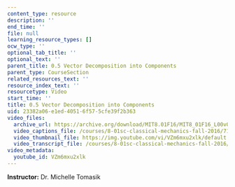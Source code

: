 ```yaml
---
content_type: resource
description: ''
end_time: ''
file: null
learning_resource_types: []
ocw_type: ''
optional_tab_title: ''
optional_text: ''
parent_title: 0.5 Vector Decomposition into Components
parent_type: CourseSection
related_resources_text: ''
resource_index_text: ''
resourcetype: Video
start_time: ''
title: 0.5 Vector Decomposition into Components
uid: 23382a06-e1ed-4051-6f57-5cfe39f2b363
video_files:
  archive_url: https://archive.org/download/MIT8.01F16/MIT8_01F16_L00v05_360p.mp4
  video_captions_file: /courses/8-01sc-classical-mechanics-fall-2016/71e832ca260b59bd94394cbab8966a9a_VZm6mxu2xlk.vtt
  video_thumbnail_file: https://img.youtube.com/vi/VZm6mxu2xlk/default.jpg
  video_transcript_file: /courses/8-01sc-classical-mechanics-fall-2016/1605fb442ffa45d7c7725ae899daee94_VZm6mxu2xlk.pdf
video_metadata:
  youtube_id: VZm6mxu2xlk
---
```


**Instructor:** Dr. Michelle Tomasik

